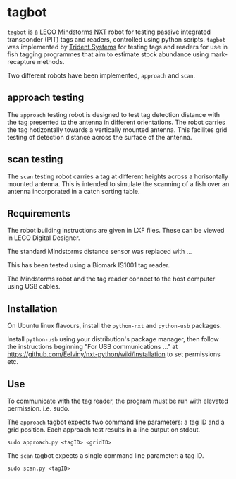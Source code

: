 # tagbot

`tagbot` is a [LEGO Mindstorms NXT](https://en.wikipedia.org/wiki/Lego_Mindstorms_NXT) robot for testing passive integrated transponder (PIT) tags and readers, controlled using python scripts.  `tagbot` was implemented by [Trident Systems](https://www.tridentsystems.co.nz/) for testing tags and readers for use in fish tagging programmes that aim to estimate stock abundance using mark-recapture methods.

Two different robots have been implemented, `approach` and `scan`.

## approach testing

The `approach` testing robot is designed to test tag detection distance with the tag presented to the antenna in different orientations.  The robot carries the tag hotizontally towards a vertically mounted antenna.  This facilites grid testing of detection distance across the surface of the antenna.

## scan testing

The `scan` testing robot carries a tag at different heights across a horisontally mounted antenna.  This is intended to simulate the scanning of a fish over an antenna incorporated in a catch sorting table.

## Requirements

The robot building instructions are given in LXF files.  These can be viewed in LEGO Digital Designer.

The standard Mindstorms distance sensor was replaced with ...

This has been tested using a Biomark IS1001 tag reader.

The Mindstorms robot and the tag reader connect to the host computer using USB cables.

## Installation

On Ubuntu linux flavours, install the `python-nxt` and `python-usb` packages.

Install `python-usb` using your distribution's package manager, then follow the instructions beginning "For USB communications ..." at https://github.com/Eelviny/nxt-python/wiki/Installation to set permissions etc.

## Use

To communicate with the tag reader, the program must be run with elevated permission. i.e. sudo.

The `approach` tagbot expects two command line parameters: a tag ID and a grid position.  Each approach test results in a line output on stdout.

`sudo approach.py <tagID> <gridID>`

The `scan` tagbot expects a single command line parameter: a tag ID.

`sudo scan.py <tagID>`



